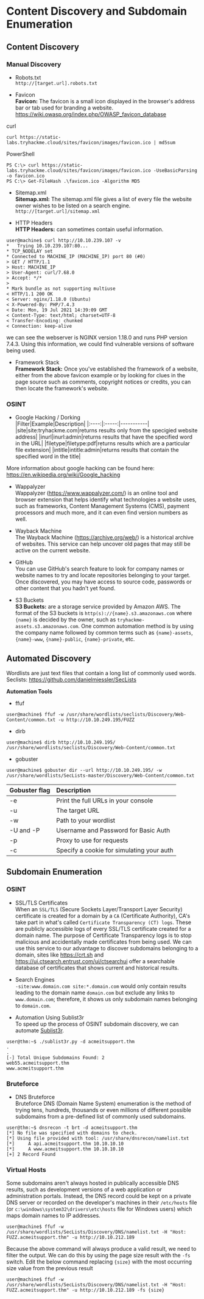 # Content Discovery and Subdomain Enumeration

## Content Discovery

### Manual Discovery
- Robots.txt  
`http://[target.url].robots.txt`

- Favicon  
**Favicon:** The favicon is a small icon displayed in the browser's address bar or tab used for branding a website.  
https://wiki.owasp.org/index.php/OWASP_favicon_database  

curl
```
curl https://static-labs.tryhackme.cloud/sites/favicon/images/favicon.ico | md5sum
```
PowerShell
```
PS C:\> curl https://static-labs.tryhackme.cloud/sites/favicon/images/favicon.ico -UseBasicParsing -o favicon.ico
PS C:\> Get-FileHash .\favicon.ico -Algorithm MD5 
```  
- Sitemap.xml  
**Sitemap.xml:**  The sitemap.xml file gives a list of every file the website owner wishes to be listed on a search engine.  
`http://[target.url]/sitemap.xml`

- HTTP Headers  
**HTTP Headers:**  can sometimes contain useful information. 
```
user@machine$ curl http://10.10.239.107 -v
*   Trying 10.10.239.107:80...
* TCP_NODELAY set
* Connected to MACHINE_IP (MACHINE_IP) port 80 (#0)
> GET / HTTP/1.1
> Host: MACHINE_IP
> User-Agent: curl/7.68.0
> Accept: */*
> 
* Mark bundle as not supporting multiuse
< HTTP/1.1 200 OK
< Server: nginx/1.18.0 (Ubuntu)
< X-Powered-By: PHP/7.4.3
< Date: Mon, 19 Jul 2021 14:39:09 GMT
< Content-Type: text/html; charset=UTF-8
< Transfer-Encoding: chunked
< Connection: keep-alive
```
we can see the webserver is NGINX version 1.18.0 and runs PHP version 7.4.3. Using this information, we could find vulnerable versions of software being used.   

- Framework Stack  
**Framework Stack:** Once you've established the framework of a website, either from the above favicon example or by looking for clues in the page source such as comments, copyright notices or credits, you can then locate the framework's website. 

### OSINT
- Google Hacking / Dorking  
    |Filter|Example|Description|
    |:----:|:-----:|-----------|
    |site|site:tryhackme.com|returns results only from the specigied website address|
    |inurl|inurl:admin|returns results that have the specified word in the URL|
    |filetype|filetype:pdf|returns results which are a particular file extension|
    |intitle|intitle:admin|returns results that contain the specified word in the title|  

More information about google hacking can be found here: https://en.wikipedia.org/wiki/Google_hacking

- Wappalyzer  
Wappalyzer (https://www.wappalyzer.com/) is an online tool and browser extension that helps identify what technologies a website uses, such as frameworks, Content Management Systems (CMS), payment processors and much more, and it can even find version numbers as well.  

- Wayback Machine  
The Wayback Machine (https://archive.org/web/) is a historical archive of websites. This service can help uncover old pages that may still be active on the current website.  

- GitHub  
You can use GitHub's search feature to look for company names or website names to try and locate repositories belonging to your target. Once discovered, you may have access to source code, passwords or other content that you hadn't yet found.

- S3 Buckets  
**S3 Buckets:** are a storage service provided by Amazon AWS. The format of the S3 buckets is `http(s)://{name}.s3.amazonaws.com` where `{name}` is decided by the owner, such as `tryhackme-assets.s3.amazonaws.com`.   One common automation method is by using the company name followed by common terms such as `{name}-assets`, `{name}-www`, `{name}-public`, `{name}-private`, etc. 

## Automated Discovery  
Wordlists are just text files that contain a long list of commonly used words.  
Seclists: https://github.com/danielmiessler/SecLists
<br>

**Automation Tools**
- ffuf
```
user@machine$ ffuf -w /usr/share/wordlists/seclists/Discovery/Web-Content/common.txt -u http://10.10.249.195/FUZZ
```
- dirb
```
user@machine$ dirb http://10.10.249.195/ /usr/share/wordlists/seclists/Discovery/Web-Content/common.txt
```
- gobuster
```
user@machine$ gobuster dir --url http://10.10.249.195/ -w /usr/share/wordlists/SecLists-master/Discovery/Web-Content/common.txt
```  
|Gobuster flag|Description|
|:----|:----|
|-e|Print the full URLs in your console|
|-u|The target URL|
|-w|Path to your wordlist|
|-U and -P|Username and Password for Basic Auth|
|-p <x>|Proxy to use for requests|
|-c <http cookies>|Specify a cookie for simulating your auth|　　


## Subdomain Enumeration
### OSINT
- SSL/TLS Certificates  
 When an `SSL/TLS` (Secure Sockets Layer/Transport Layer Security) certificate is created for a domain by a `CA` (Certificate Authority), CA's take part in what's called `Certificate Transparency (CT) logs`. These are publicly accessible logs of every SSL/TLS certificate created for a domain name. The purpose of Certificate Transparency logs is to stop malicious and accidentally made certificates from being used. We can use this service to our advantage to discover subdomains belonging to a domain, sites like https://crt.sh and https://ui.ctsearch.entrust.com/ui/ctsearchui offer a searchable database of certificates that shows current and historical results.

- Search Engines  
`-site:www.domain.com site:*.domain.com` would only contain results leading to the domain name `domain.com` but exclude any links to `www.domain.com`; therefore, it shows us only subdomain names belonging to `domain.com`.  

- Automation Using Sublist3r  
To speed up the process of OSINT subdomain discovery, we can automate [Sublist3r](https://github.com/aboul3la/Sublist3r).  
```
user@thm:~$ ./sublist3r.py -d acmeitsupport.thm
.
.
[-] Total Unique Subdomains Found: 2
web55.acmeitsupport.thm
www.acmeitsupport.thm
```

### Bruteforce
- DNS Bruteforce  
Bruteforce DNS (Domain Name System) enumeration is the method of trying tens, hundreds, thousands or even millions of different possible subdomains from a pre-defined list of commonly used subdomains.  
```
user@thm:~$ dnsrecon -t brt -d acmeitsupport.thm
[*] No file was specified with domains to check.
[*] Using file provided with tool: /usr/share/dnsrecon/namelist.txt
[*]     A api.acmeitsupport.thm 10.10.10.10
[*]     A www.acmeitsupport.thm 10.10.10.10
[+] 2 Record Found
```

### Virtual Hosts
Some subdomains aren't always hosted in publically accessible DNS results, such as development versions of a web application or administration portals. Instead, the DNS record could be kept on a private DNS server or recorded on the developer's machines in their `/etc/hosts` file (or `c:\windows\system32\drivers\etc\hosts` file for Windows users) which maps domain names to IP addresses.   
```
user@machine$ ffuf -w /usr/share/wordlists/SecLists/Discovery/DNS/namelist.txt -H "Host: FUZZ.acmeitsupport.thm" -u http://10.10.212.189
```
Because the above command will always produce a valid result, we need to filter the output. We can do this by using the page size result with the `-fs` switch.  Edit the below command replacing `{size}` with the most occurring size value from the previous result
```
user@machine$ ffuf -w /usr/share/wordlists/SecLists/Discovery/DNS/namelist.txt -H "Host: FUZZ.acmeitsupport.thm" -u http://10.10.212.189 -fs {size}
```

